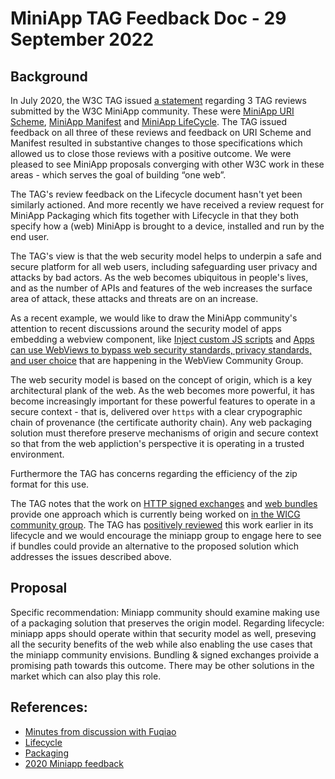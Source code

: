 # MiniApp TAG Feedback Doc - 29 September 2022

## Background

In July 2020, the W3C TAG issued [a statement](https://github.com/w3ctag/design-reviews/blob/main/reviews/miniapps_feedback.md) regarding 3 TAG reviews submitted by the W3C MiniApp community. These were [MiniApp URI Scheme](https://github.com/w3ctag/design-reviews/issues/478), [MiniApp Manifest](https://github.com/w3ctag/design-reviews/issues/524) and [MiniApp LifeCycle](https://github.com/w3ctag/design-reviews/issues/523).  The TAG issued feedback on all three of these reviews and feedback on URI Scheme and Manifest resulted in substantive changes to those specifications which allowed us to close those reviews with a positive outcome. We were pleased to see MiniApp proposals converging with other W3C work in these areas - which serves the goal of building “one web”.

The TAG's review feedback on the Lifecycle document hasn't yet been similarly actioned. And more recently we have received a review request for MiniApp Packaging which fits together with Lifecycle in that they both specify how a (web) MiniApp is brought to a device, installed and run by the end user.

The TAG's view is that the web security model helps to underpin a safe and secure platform for all web users, including safeguarding user privacy and attacks by bad actors.  As the web becomes ubiquitous in people's lives, and as the number of APIs and features of the web increases the surface area of attack, these attacks and threats are on an increase.  

As a recent example, we would like to draw the MiniApp community's attention to recent discussions around the security model of apps embedding a webview component, like [Inject custom JS scripts](https://github.com/WebView-CG/usage-and-challenges/issues/36) and [Apps can use WebViews to bypass web security standards, privacy standards, and user choice](https://github.com/WebView-CG/usage-and-challenges/issues/36) that are happening in the WebView Community Group. 

The web security model is based on the concept of origin, which is a key architectural plank of the web.  As the web becomes more powerful, it has become increasingly important for these powerful features to operate in a secure context - that is, delivered over `https` with a clear crypographic chain of provenance (the certificate authority chain).  Any web packaging solution must therefore preserve mechanisms of origin and secure context so that from the web appliction's perspective it is operating in a trusted environment.

Furthermore the TAG has concerns regarding the efficiency of the zip format for this use.

The TAG notes that the work on [HTTP signed exchanges](https://wicg.github.io/webpackage/draft-yasskin-http-origin-signed-responses.html) and [web bundles](https://wicg.github.io/webpackage/draft-yasskin-wpack-bundled-exchanges.html) provide one approach which is currently being worked on [in the WICG community group](https://github.com/WICG/webpackage). The TAG has [positively reviewed](https://github.com/w3ctag/design-reviews/issues/235) this work earlier in its lifecycle and we would encourage the miniapp group to engage here to see if bundles could provide an alternative to the proposed solution which addresses the issues described above.

## Proposal

Specific recommendation: Miniapp community should examine making use of a packaging solution that preserves the origin model. Regarding lifecycle: miniapp apps should operate within that security model as well, preseving all the security benefits of the web while also enabling the use cases that the miniapp community envisions.  Bundling & signed exchanges proivide a promising path towards this outcome. There may be other solutions in the market which can also play this role.

## References:
* [Minutes from discussion with Fuqiao](https://github.com/w3ctag/meetings/blob/gh-pages/2022/telcons/08-29-minutes.md#second-half--mini-app-discussion-with-guests-1)
* [Lifecycle](https://github.com/w3ctag/design-reviews/issues/523)
* [Packaging](https://github.com/w3ctag/design-reviews/issues/762)
* [2020 Miniapp feedback](https://github.com/w3ctag/design-reviews/blob/main/reviews/miniapps_feedback.md)
